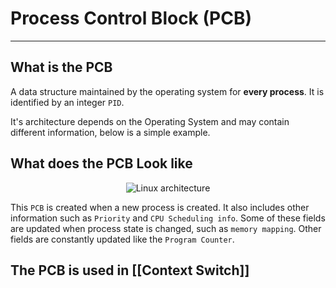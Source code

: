 # Process Control Block (PCB)
<hr>

## What is the PCB

A data structure maintained by the operating system for **every process**. It is identified by an integer `PID`. 

It's architecture depends on the Operating System and may contain different information, below is a simple example.

## What does the PCB Look like
<p align="center">
	<img src="https://zitoc.com/wp-content/uploads/2019/02/process-control-block-PCB.png"alt="Linux architecture">
</p>

This `PCB` is created when a new process is created. It also includes other information such as `Priority` and `CPU Scheduling info`. Some of these fields are updated when process state is changed, such as `memory mapping`. Other fields are constantly updated like the `Program Counter`.

 ## The PCB is used in [[Context Switch]]
 